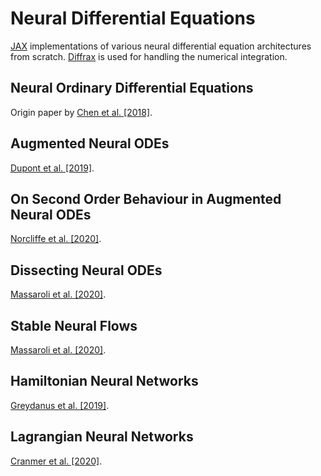 # Neural Differential Equations

[JAX](https://github.com/google/jax) implementations of various neural differential equation architectures from scratch.
[Diffrax](https://github.com/patrick-kidger/diffrax) is used for handling the numerical integration.

## Neural Ordinary Differential Equations

Origin paper by [Chen et al. \[2018\]](https://arxiv.org/abs/1806.07366).

## Augmented Neural ODEs

[Dupont et al. \[2019\]](https://arxiv.org/abs/1904.01681).

## On Second Order Behaviour in Augmented Neural ODEs

[Norcliffe et al. \[2020\]](https://arxiv.org/abs/2006.07220).

## Dissecting Neural ODEs

[Massaroli et al. \[2020\]](https://arxiv.org/abs/2002.08071).

## Stable Neural Flows

[Massaroli et al. \[2020\]](https://arxiv.org/abs/2003.08063).

## Hamiltonian Neural Networks

[Greydanus et al. \[2019\]](https://arxiv.org/abs/1906.01563).

## Lagrangian Neural Networks

[Cranmer et al. \[2020\]](https://arxiv.org/abs/2003.04630).
